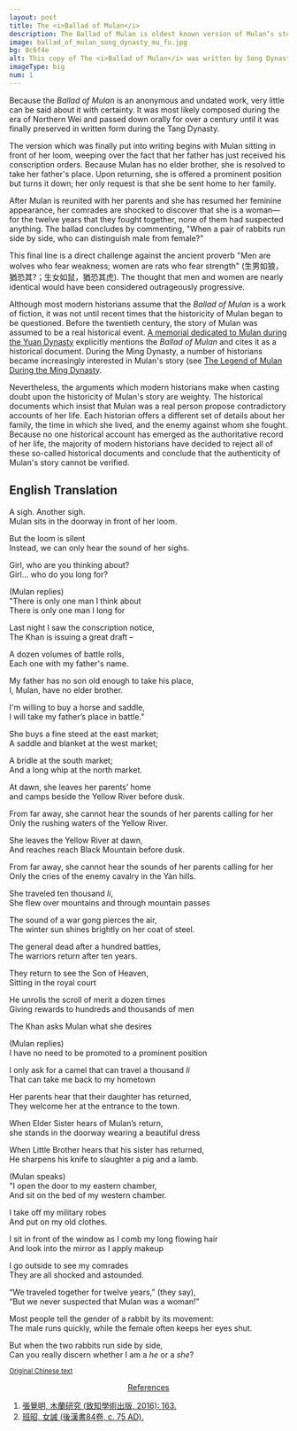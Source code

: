 ```yaml
---
layout: post
title: The <i>Ballad of Mulan</i>
description: The Ballad of Mulan is oldest known version of Mulan’s story. This one poem ended up inspiring countless retellings for centuries to come.
image: ballad_of_mulan_song_dynasty_mu_fu.jpg
bg: 8c6f4e
alt: This copy of The <i>Ballad of Mulan</i> was written by Song Dynasty calligrapher <a href="https://en.wikipedia.org/wiki/Mi_Fu">Mi Fu</a> in 1094 AD (Public domain).
imageType: big
num: 1
---
```


Because the *Ballad of Mulan* is an anonymous and undated work, very little can be said about it with certainty. It was most likely composed during the era of Northern Wei and passed down orally for over a century until it was finally preserved in written form during the Tang Dynasty.

The version which was finally put into writing begins with Mulan sitting in front of her loom, weeping over the fact that her father has just received his conscription orders. Because Mulan has no elder brother, she is resolved to take her father's place. Upon returning, she is offered a prominent position but turns it down; her only request is that she be sent home to her family.

After Mulan is reunited with her parents and she has resumed her feminine appearance, her comrades are shocked to discover that she is a woman&mdash;for the twelve years that they fought together, none of them had suspected anything. The ballad concludes by commenting, "When a pair of rabbits run side by side, who can distinguish male from female?"

This final line is a direct challenge against the ancient proverb "Men are wolves who fear weakness; women are rats who fear strength" (&#29983;&#30007;&#22914;&#29436;&#65292;&#29494;&#24656;&#20854;?&#65307;&#29983;&#22899;&#22914;&#40736;&#65292;&#29494;&#24656;&#20854;&#34382;). The thought that men and women are nearly identical would have been considered outrageously progressive.

Although most modern historians assume that the *Ballad of Mulan* is a work of fiction, it was not until recent times that the historicity of Mulan began to be questioned. Before the twentieth century, the story of Mulan was assumed to be a real historical event. [A memorial dedicated to Mulan during the Yuan Dynasty](/pages/yuan/memorial_filial_general) explicitly mentions the *Ballad of Mulan* and cites it as a historical document. During the Ming Dynasty, a number of historians became increasingly interested in Mulan's story (see [The Legend of Mulan During the Ming Dynasty](/pages/ming/legend_of_mulan_ming_dynasty).

Nevertheless, the arguments which modern historians make when casting doubt upon the historicity of Mulan's story are weighty. The historical documents which insist that Mulan was a real person propose contradictory accounts of her life. Each historian offers a different set of details about her family, the time in which she lived, and the enemy against whom she fought. Because no one historical account has emerged as the authoritative record of her life, the majority of modern historians have decided to reject all of these so-called historical documents and conclude that the authenticity of Mulan's story cannot be verified.

<h2>English Translation</h2>

A sigh. Another sigh.<br />
Mulan sits in the doorway in front of her loom.

But the loom is silent<br />
Instead, we can only hear the sound of her sighs.

Girl, who are you thinking about?<br />
Girl… who do you long for?

(Mulan replies)<br />
"There is only one man I think about<br />
There is only one man I long for

Last night I saw the conscription notice, <br />
The Khan is issuing a great draft –

A dozen volumes of battle rolls, <br />
Each one with my father's name.

My father has no son old enough to take his place, <br />
I, Mulan, have no elder brother.

I'm willing to buy a horse and saddle, <br />
I will take my father’s place in battle."

She buys a fine steed at the east market; <br />
A saddle and blanket at the west market;

A bridle at the south market; <br />
And a long whip at the north market.

At dawn, she leaves her parents’ home<br />
and camps beside the Yellow River before dusk.

From far away, she cannot hear the sounds of her parents calling for her<br />
Only the rushing waters of the Yellow River.

She leaves the Yellow River at dawn, <br />
And reaches reach Black Mountain before dusk.

From far away, she cannot hear the sounds of her parents calling for her<br />
Only the cries of the enemy cavalry in the Yàn hills.

She traveled ten thousand *li*, <br />
She flew over mountains and through mountain passes

The sound of a war gong pierces the air, <br />
The winter sun shines brightly on her coat of steel.

The general dead after a hundred battles, <br />
The warriors return after ten years.

They return to see the Son of Heaven, <br />
Sitting in the royal court

He unrolls the scroll of merit a dozen times<br />
Giving rewards to hundreds and thousands of men

The Khan asks Mulan what she desires

(Mulan replies)<br />
I have no need to be promoted to a prominent position

I only ask for a camel that can travel a thousand *li*<br />
That can take me back to my hometown

Her parents hear that their daughter has returned, <br />
They welcome her at the entrance to the town.

When Elder Sister hears of Mulan’s return,<br />
she stands in the doorway wearing a beautiful dress

When Little Brother hears that his sister has returned, <br />
He sharpens his knife to slaughter a pig and a lamb.

(Mulan speaks)<br />
"I open the door to my eastern chamber, <br />
And sit on the bed of my western chamber.

I take off my military robes<br />
And put on my old clothes.

I sit in front of the window as I comb my long flowing hair<br />
And look into the mirror as I apply makeup

I go outside to see my comrades<br />
They are all shocked and astounded.

“We traveled together for twelve years,” (they say),<br />
“But we never suspected that Mulan was a woman!”

Most people tell the gender of a rabbit by its movement:<br />
The male runs quickly, while the female often keeps her eyes shut.

But when the two rabbits run side by side, <br />
Can you really discern whether I am a *he* or a *she*?

<small>[Original Chinese text](https://fanti.dugushici.com/ancient_proses/70521)</small>

<center><a id="note_link" href="#" onclick="toggle_note(); return false;">References <span id="show_note_icon"></span></a></center>

<div id="note">
<ol>
<li><a href="https://books.google.com.tw/books?id=5VZyDwAAQBAJ&pg=PA163#v=onepage&q&f=false">&#24373;&#35258;&#26126;, &#26408;&#34349;&#30740;&#31350; (&#33268;&#30693;&#23416;&#34899;&#20986;&#29256;, 2016): 163.</a></li>
<li><a href="https://zh.wikisource.org/zh-hant/%E5%A5%B3%E8%AA%A1">&#29677;&#26157;, &#22899;&#35489; (&#24460;&#28450;&#26360;84&#21367;, c. 75 AD).</a></li>
</ol>
</div>

<script type="text/javascript" src="/assets/js/toggle_note.js"></script>
